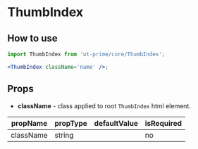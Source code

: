 # ThumbIndex

## How to use

```jsx
import ThumbIndex from 'ut-prime/core/ThumbIndex';

<ThumbIndex className='name' />;
```

## Props

- **className** - class applied to root `ThumbIndex` html element.

| propName  | propType | defaultValue | isRequired |
| --------- | -------- | ------------ | ---------- |
| className | string   |              | no         |

